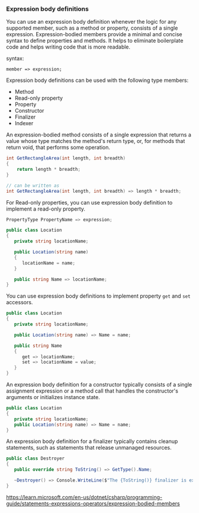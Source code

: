 ### Expression body definitions
You can use an expression body definition whenever the logic for any supported member, such as a method or property, consists of a single expression. Expression-bodied members provide a minimal and concise syntax to define properties and methods. It helps to eliminate boilerplate code and helps writing code that is more readable.

syntax:
```
member => expression;
```
Expression body definitions can be used with the following type members:

- Method
- Read-only property
- Property
- Constructor
- Finalizer
- Indexer


An expression-bodied method consists of a single expression that returns a value whose type matches the method's return type, or, for methods that return void, that performs some operation.
```cs
int GetRectangleArea(int length, int breadth) 
{
    return length * breadth;
} 

// can be written as 
int GetRectangleArea(int length, int breadth) => length * breadth;
```
For Read-only properties, you can use expression body definition to implement a read-only property. 
```cs
PropertyType PropertyName => expression;
```

```cs
public class Location
{
   private string locationName;

   public Location(string name)
   {
      locationName = name;
   }

   public string Name => locationName;
}
```

You can use expression body definitions to implement property `get` and `set` accessors.
```cs
public class Location
{
   private string locationName;

   public Location(string name) => Name = name;

   public string Name
   {
      get => locationName;
      set => locationName = value;
   }
}
```
An expression body definition for a constructor typically consists of a single assignment expression or a method call that handles the constructor's arguments or initializes instance state.
```cs
public class Location
{
   private string locationName;
   public Location(string name) => Name = name;
}
```
An expression body definition for a finalizer typically contains cleanup statements, such as statements that release unmanaged resources.
```cs
public class Destroyer
{
   public override string ToString() => GetType().Name;

   ~Destroyer() => Console.WriteLine($"The {ToString()} finalizer is executing.");
}
```

https://learn.microsoft.com/en-us/dotnet/csharp/programming-guide/statements-expressions-operators/expression-bodied-members
